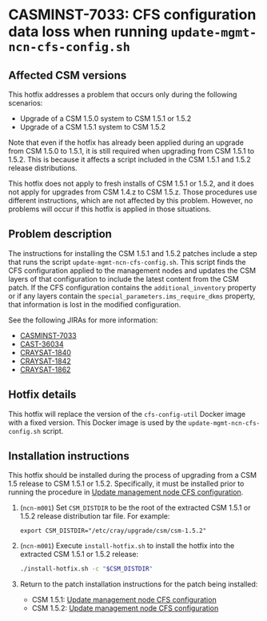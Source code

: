 # CASMINST-7033: CFS configuration data loss when running `update-mgmt-ncn-cfs-config.sh`

## Affected CSM versions

This hotfix addresses a problem that occurs only during the following scenarios:

* Upgrade of a CSM 1.5.0 system to CSM 1.5.1 or 1.5.2
* Upgrade of a CSM 1.5.1 system to CSM 1.5.2

Note that even if the hotfix has already been applied during an upgrade from CSM 1.5.0 to 1.5.1, it
is still required when upgrading from CSM 1.5.1 to 1.5.2. This is because it affects a script
included in the CSM 1.5.1 and 1.5.2 release distributions.

This hotfix does not apply to fresh installs of CSM 1.5.1 or 1.5.2, and it does not apply for
upgrades from CSM 1.4.z to CSM 1.5.z. Those procedures use different instructions, which are not
affected by this problem. However, no problems will occur if this hotfix is applied in those
situations.

## Problem description

The instructions for installing the CSM 1.5.1 and 1.5.2 patches include a step that runs the script
`update-mgmt-ncn-cfs-config.sh`. This script finds the CFS configuration applied to the management
nodes and updates the CSM layers of that configuration to include the latest content from the CSM
patch. If the CFS configuration contains the `additional_inventory` property or if any layers
contain the `special_parameters.ims_require_dkms` property, that information is lost in the modified
configuration.

See the following JIRAs for more information:

* [CASMINST-7033](https://jira-pro.it.hpe.com:8443/browse/CASMINST-7033)
* [CAST-36034](https://jira-pro.it.hpe.com:8443/browse/CAST-36034)
* [CRAYSAT-1840](https://jira-pro.it.hpe.com:8443/browse/CRAYSAT-1840)
* [CRAYSAT-1842](https://jira-pro.it.hpe.com:8443/browse/CRAYSAT-1842)
* [CRAYSAT-1862](https://jira-pro.it.hpe.com:8443/browse/CRAYSAT-1862)

## Hotfix details

This hotfix will replace the version of the `cfs-config-util` Docker image with a fixed version.
This Docker image is used by the `update-mgmt-ncn-cfs-config.sh` script.

## Installation instructions

This hotfix should be installed during the process of upgrading from a CSM 1.5 release to CSM
1.5.1 or 1.5.2. Specifically, it must be installed prior to running the procedure in [Update
management node CFS configuration](https://github.com/Cray-HPE/docs-csm/blob/release/1.5/upgrade/1.5.2/README.md#update-management-node-cfs-configuration).

1. (`ncn-m001`) Set `CSM_DISTDIR` to be the root of the extracted CSM 1.5.1 or 1.5.2 release
   distribution tar file. For example:

   ```
   export CSM_DISTDIR="/etc/cray/upgrade/csm/csm-1.5.2"
   ```

1. (`ncn-m001`) Execute `install-hotfix.sh` to install the hotfix into the extracted CSM 1.5.1 or
   1.5.2 release:

    ```bash
    ./install-hotfix.sh -c "$CSM_DISTDIR"
    ```

1. Return to the patch installation instructions for the patch being installed:
   
   * CSM 1.5.1: [Update management node CFS configuration](https://github.com/Cray-HPE/docs-csm/blob/release/1.5/upgrade/1.5.1/README.md#update-management-node-cfs-configuration)
   * CSM 1.5.2: [Update management node CFS configuration](https://github.com/Cray-HPE/docs-csm/blob/release/1.5/upgrade/1.5.2/README.md#update-management-node-cfs-configuration)

